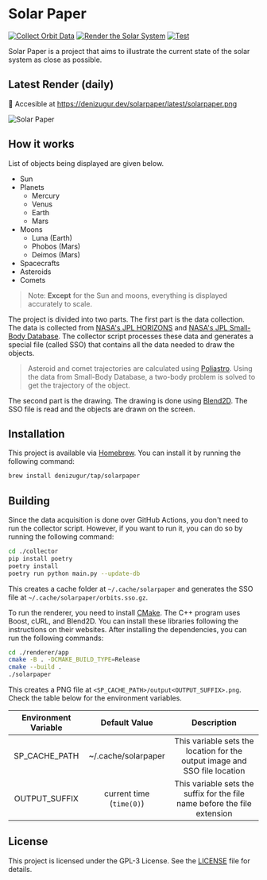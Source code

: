 # Solar Paper

[![Collect Orbit Data](https://github.com/DenizUgur/solarpaper/actions/workflows/collect.yml/badge.svg)](https://github.com/DenizUgur/solarpaper/actions/workflows/collect.yml) [![Render the Solar System](https://github.com/DenizUgur/solarpaper/actions/workflows/render.yml/badge.svg)](https://github.com/DenizUgur/solarpaper/actions/workflows/render.yml) [![Test](https://github.com/DenizUgur/solarpaper/actions/workflows/test.yml/badge.svg)](https://github.com/DenizUgur/solarpaper/actions/workflows/test.yml)

Solar Paper is a project that aims to illustrate the current state of the solar system as close as possible.

## Latest Render (daily)

:link: Accesible at https://denizugur.dev/solarpaper/latest/solarpaper.png

![Solar Paper](https://denizugur.dev/solarpaper/latest/solarpaper.png)

## How it works

List of objects being displayed are given below.

- Sun
- Planets
  - Mercury
  - Venus
  - Earth
  - Mars
- Moons
  - Luna (Earth)
  - Phobos (Mars)
  - Deimos (Mars)
- Spacecrafts
- Asteroids
- Comets

> Note: **Except** for the Sun and moons, everything is displayed accurately to scale.

The project is divided into two parts. The first part is the data collection. The data is collected from [NASA's JPL HORIZONS](https://ssd.jpl.nasa.gov/?horizons) and [NASA's JPL Small-Body Database](https://ssd.jpl.nasa.gov/sbdb.cgi). The collector script processes these data and generates a special file (called SSO) that contains all the data needed to draw the objects.

> Asteroid and comet trajectories are calculated using [Poliastro](https://docs.poliastro.space/en/stable/). Using the data from Small-Body Database, a two-body problem is solved to get the trajectory of the object.

The second part is the drawing. The drawing is done using [Blend2D](https://blend2d.com/). The SSO file is read and the objects are drawn on the screen.

## Installation

This project is available via [Homebrew](https://brew.sh/). You can install it by running the following command:

```bash
brew install denizugur/tap/solarpaper
```

## Building

Since the data acquisition is done over GitHub Actions, you don't need to run the collector script. However, if you want to run it, you can do so by running the following command:

```bash
cd ./collector
pip install poetry
poetry install
poetry run python main.py --update-db
```

This creates a cache folder at `~/.cache/solarpaper` and generates the SSO file at `~/.cache/solarpaper/orbits.sso.gz`.

To run the renderer, you need to install [CMake](https://cmake.org/). The C++ program uses Boost, cURL, and Blend2D. You can install these libraries following the instructions on their websites. After installing the dependencies, you can run the following commands:

```bash
cd ./renderer/app
cmake -B . -DCMAKE_BUILD_TYPE=Release
cmake --build .
./solarpaper
```

This creates a PNG file at `<SP_CACHE_PATH>/output<OUTPUT_SUFFIX>.png`. Check the table below for the environment variables.

| Environment Variable |      Default Value       |                                Description                                 |
| :------------------: | :----------------------: | :------------------------------------------------------------------------: |
|    SP_CACHE_PATH     |   ~/.cache/solarpaper    | This variable sets the location for the output image and SSO file location |
|    OUTPUT_SUFFIX     | current time (`time(0)`) | This variable sets the suffix for the file name before the file extension  |

## License

This project is licensed under the GPL-3 License. See the [LICENSE](LICENSE) file for details.
